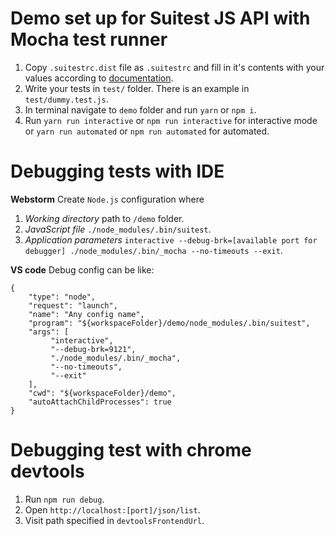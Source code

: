 # Demo set up for Suitest JS API with Mocha test runner

1. Copy `.suitestrc.dist` file as `.suitestrc` and fill in it's contents 
with your values according to [documentation](https://suite.st/docs/suitest-api/setup/#environment-setup).
2. Write your tests in `test/` folder. There is an example in `test/dummy.test.js`.
3. In terminal navigate to `demo` folder and run `yarn` or `npm i`.
4. Run `yarn run interactive` or `npm run interactive` for interactive mode or
 `yarn run automated` or `npm run automated` for automated.

# Debugging tests with IDE

**Webstorm**
Create `Node.js` configuration where
1. _Working directory_ path to `/demo` folder.
2. _JavaScript file_ `./node_modules/.bin/suitest`.
3. _Application parameters_ `interactive --debug-brk=[available port for debugger] ./node_modules/.bin/_mocha --no-timeouts --exit`.

**VS code**
Debug config can be like:
```
{
    "type": "node",
    "request": "launch",
    "name": "Any config name",
    "program": "${workspaceFolder}/demo/node_modules/.bin/suitest",
    "args": [
         "interactive",
         "--debug-brk=9121",
         "./node_modules/.bin/_mocha",
         "--no-timeouts",
         "--exit"
    ],
    "cwd": "${workspaceFolder}/demo",
    "autoAttachChildProcesses": true
}
```

# Debugging test with chrome devtools

1. Run `npm run debug`.
2. Open `http://localhost:[port]/json/list`.
3. Visit path specified in `devtoolsFrontendUrl`.
